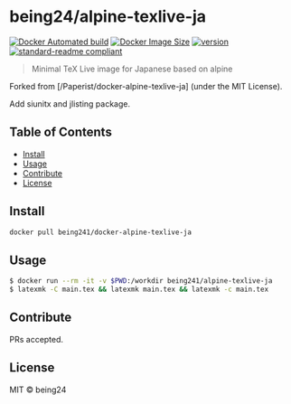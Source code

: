 # being24/alpine-texlive-ja

[![Docker Automated build](https://img.shields.io/docker/automated/paperist/alpine-texlive-ja.svg)](https://hub.docker.com/r/paperist/alpine-texlive-ja/)
[![Docker Image Size](https://images.microbadger.com/badges/image/being241/docker-alpine-texlive-ja.svg)](https://microbadger.com/images/being241/docker-alpine-texlive-ja "Get your own image badge on microbadger.com")
[![version](https://images.microbadger.com/badges/version/being241/docker-alpine-texlive-ja.svg)](https://microbadger.com/images/being241/docker-alpine-texlive-ja "Get your own version badge on microbadger.com")
[![standard-readme compliant](https://img.shields.io/badge/standard--readme-OK-green.svg)](https://github.com/RichardLitt/standard-readme)

> Minimal TeX Live image for Japanese based on alpine

Forked from [/Paperist/docker-alpine-texlive-ja] \(under the MIT License\).

[Paperist/docker-alpine-texlive-ja]: https://github.com/Paperist/docker-alpine-texlive-ja
Add siunitx and jlisting package.

## Table of Contents

* [Install](#install)
* [Usage](#usage)
* [Contribute](#contribute)
* [License](#license)

## Install

``` bash
docker pull being241/docker-alpine-texlive-ja
```

## Usage

``` bash
$ docker run --rm -it -v $PWD:/workdir being241/alpine-texlive-ja
$ latexmk -C main.tex && latexmk main.tex && latexmk -c main.tex
```

## Contribute

PRs accepted.

## License

MIT © being24
